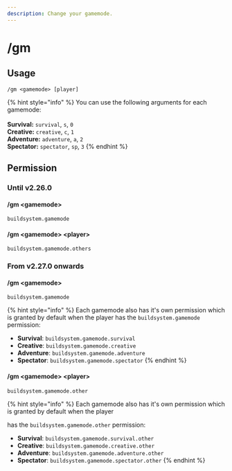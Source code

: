 ```yaml
---
description: Change your gamemode.
---
```


# /gm

## Usage

```
/gm <gamemode> [player]
```

{% hint style="info" %}
You can use the following arguments for each gamemode:\
\
**Survival:** `survival`, `s`, `0`\
**Creative:** `creative`, `c`, `1`\
**Adventure:** `adventure`, `a`, `2`\
**Spectator:** `spectator`, `sp`, `3`
{% endhint %}

## Permission

### Until v2.26.0

#### /gm \<gamemode>

```
buildsystem.gamemode
```

#### /gm \<gamemode> \<player>

```
buildsystem.gamemode.others
```

### From v2.27.0 onwards

#### /gm \<gamemode>

```
buildsystem.gamemode
```

{% hint style="info" %}
Each gamemode also has it's own permission which is granted by default when the player has the `buildsystem.gamemode` permission:

* **Survival**: `buildsystem.gamemode.survival`
* **Creative**: `buildsystem.gamemode.creative`
* **Adventure**: `buildsystem.gamemode.adventure`
* **Spectator**: `buildsystem.gamemode.spectator`
{% endhint %}

#### /gm \<gamemode> \<player>

```
buildsystem.gamemode.other
```

{% hint style="info" %}
Each gamemode also has it's own permission which is granted by default when the player&#x20;

has the `buildsystem.gamemode.other` permission:

* **Survival**: `buildsystem.gamemode.survival.other`
* **Creative**: `buildsystem.gamemode.creative.other`
* **Adventure**: `buildsystem.gamemode.adventure.other`
* **Spectator**: `buildsystem.gamemode.spectator.other`
{% endhint %}

